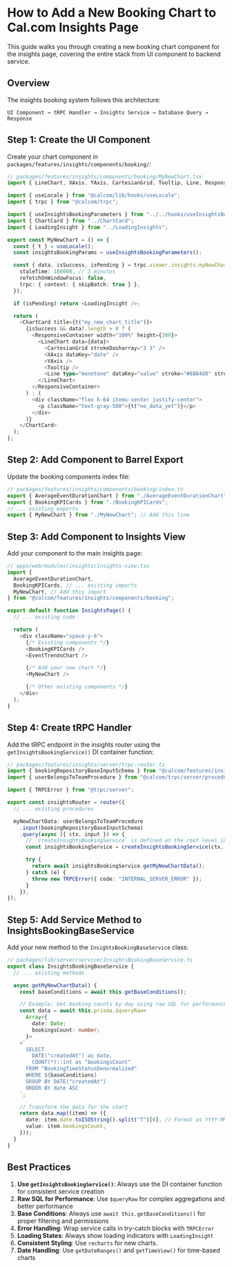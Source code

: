 # How to Add a New Booking Chart to Cal.com Insights Page

This guide walks you through creating a new booking chart component for the insights page, covering the entire stack from UI component to backend service.

## Overview

The insights booking system follows this architecture:

```
UI Component → tRPC Handler → Insights Service → Database Query → Response
```

## Step 1: Create the UI Component

Create your chart component in `packages/features/insights/components/booking/`:

```typescript
// packages/features/insights/components/booking/MyNewChart.tsx
import { LineChart, XAxis, YAxis, CartesianGrid, Tooltip, Line, ResponsiveContainer } from "recharts";

import { useLocale } from "@calcom/lib/hooks/useLocale";
import { trpc } from "@calcom/trpc";

import { useInsightsBookingParameters } from "../../hooks/useInsightsBookingParameters";
import { ChartCard } from "../ChartCard";
import { LoadingInsight } from "../LoadingInsights";

export const MyNewChart = () => {
  const { t } = useLocale();
  const insightsBookingParams = useInsightsBookingParameters();

  const { data, isSuccess, isPending } = trpc.viewer.insights.myNewChartData.useQuery(insightsBookingParams, {
    staleTime: 180000, // 3 minutes
    refetchOnWindowFocus: false,
    trpc: { context: { skipBatch: true } },
  });

  if (isPending) return <LoadingInsight />;

  return (
    <ChartCard title={t("my_new_chart_title")}>
      {isSuccess && data?.length > 0 ? (
        <ResponsiveContainer width="100%" height={300}>
          <LineChart data={data}>
            <CartesianGrid strokeDasharray="3 3" />
            <XAxis dataKey="date" />
            <YAxis />
            <Tooltip />
            <Line type="monotone" dataKey="value" stroke="#8884d8" strokeWidth={2} />
          </LineChart>
        </ResponsiveContainer>
      ) : (
        <div className="flex h-64 items-center justify-center">
          <p className="text-gray-500">{t("no_data_yet")}</p>
        </div>
      )}
    </ChartCard>
  );
};
```

## Step 2: Add Component to Barrel Export

Update the booking components index file:

```typescript
// packages/features/insights/components/booking/index.ts
export { AverageEventDurationChart } from "./AverageEventDurationChart";
export { BookingKPICards } from "./BookingKPICards";
// ... existing exports
export { MyNewChart } from "./MyNewChart"; // Add this line
```

## Step 3: Add Component to Insights View

Add your component to the main insights page:

```typescript
// apps/web/modules/insights/insights-view.tsx
import {
  AverageEventDurationChart,
  BookingKPICards, // ... existing imports
  MyNewChart, // Add this import
} from "@calcom/features/insights/components/booking";

export default function InsightsPage() {
  // ... existing code

  return (
    <div className="space-y-6">
      {/* Existing components */}
      <BookingKPICards />
      <EventTrendsChart />

      {/* Add your new chart */}
      <MyNewChart />

      {/* Other existing components */}
    </div>
  );
}
```

## Step 4: Create tRPC Handler

Add the tRPC endpoint in the insights router using the `getInsightsBookingService()` DI container function:

```typescript
// packages/features/insights/server/trpc-router.ts
import { bookingRepositoryBaseInputSchema } from "@calcom/features/insights/server/raw-data.schema";
import { userBelongsToTeamProcedure } from "@calcom/trpc/server/procedures/authedProcedure";

import { TRPCError } from "@trpc/server";

export const insightsRouter = router({
  // ... existing procedures

  myNewChartData: userBelongsToTeamProcedure
    .input(bookingRepositoryBaseInputSchema)
    .query(async ({ ctx, input }) => {
      // `createInsightsBookingService` is defined at the root level in this file
      const insightsBookingService = createInsightsBookingService(ctx, input);

      try {
        return await insightsBookingService.getMyNewChartData();
      } catch (e) {
        throw new TRPCError({ code: "INTERNAL_SERVER_ERROR" });
      }
    }),
});
```

## Step 5: Add Service Method to InsightsBookingBaseService

Add your new method to the `InsightsBookingBaseService` class:

```typescript
// packages/lib/server/service/InsightsBookingBaseService.ts
export class InsightsBookingBaseService {
  // ... existing methods

  async getMyNewChartData() {
    const baseConditions = await this.getBaseConditions();

    // Example: Get booking counts by day using raw SQL for performance
    const data = await this.prisma.$queryRaw<
      Array<{
        date: Date;
        bookingsCount: number;
      }>
    >`
      SELECT
        DATE("createdAt") as date,
        COUNT(*)::int as "bookingsCount"
      FROM "BookingTimeStatusDenormalized"
      WHERE ${baseConditions}
      GROUP BY DATE("createdAt")
      ORDER BY date ASC
    `;

    // Transform the data for the chart
    return data.map((item) => ({
      date: item.date.toISOString().split("T")[0], // Format as YYYY-MM-DD
      value: item.bookingsCount,
    }));
  }
}
```

## Best Practices

1. **Use `getInsightsBookingService()`**: Always use the DI container function for consistent service creation
2. **Raw SQL for Performance**: Use `$queryRaw` for complex aggregations and better performance
3. **Base Conditions**: Always use `await this.getBaseConditions()` for proper filtering and permissions
4. **Error Handling**: Wrap service calls in try-catch blocks with `TRPCError`
5. **Loading States**: Always show loading indicators with `LoadingInsight`
6. **Consistent Styling**: Use `recharts` for new charts.
7. **Date Handling**: Use `getDateRanges()` and `getTimeView()` for time-based charts

